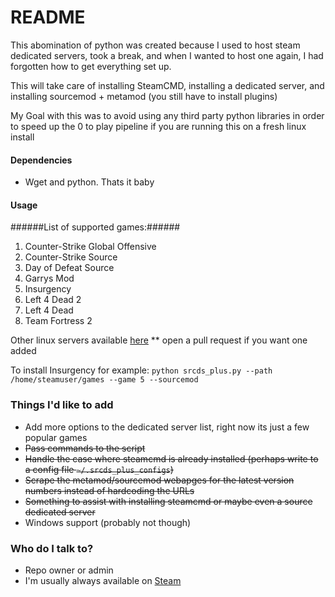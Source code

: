 # README #

This abomination of python was created because I used to host steam dedicated servers, took a break, and when I wanted to host one again, I had forgotten how to get everything set up.

This will take care of installing SteamCMD, installing a dedicated server, and installing sourcemod + metamod (you still have to install plugins)

My Goal with this was to avoid using any third party python libraries in order to
speed up the 0 to play pipeline if you are running this on a fresh linux install

#### Dependencies ####
* Wget and python. Thats it baby

#### Usage ####
######List of supported games:######
1. Counter-Strike Global Offensive
2. Counter-Strike Source
3. Day of Defeat Source
4. Garrys Mod
5. Insurgency
6. Left 4 Dead 2
7. Left 4 Dead
8. Team Fortress 2

Other linux servers available [here](https://developer.valvesoftware.com/wiki/Dedicated_Servers_List#Linux_Dedicated_Servers)
** open a pull request if you want one added

To install Insurgency for example:
```python srcds_plus.py --path /home/steamuser/games --game 5 --sourcemod```

### Things I'd like to add ###

* Add more options to the dedicated server list, right now its just a few popular games
* ~~Pass commands to the script~~
* ~~Handle the case where steamcmd is already installed (perhaps write to a config file ```~/.srcds_plus_configs```)~~
* ~~Scrape the metamod/sourcemod webapges for the latest version numbers instead of hardcoding the URLs~~
* ~~Something to assist with installing steamcmd or maybe even a source dedicated server~~
* Windows support (probably not though)

### Who do I talk to? ###

* Repo owner or admin
* I'm usually always available on [Steam](http://steamcommunity.com/profiles/76561198002556086)